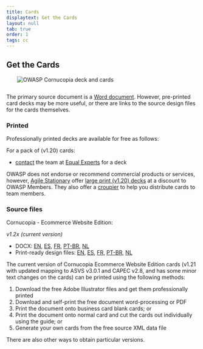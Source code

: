 ```yaml
---
title: Cards
displaytext: Get the Cards
layout: null
tab: true
order: 1
tags: cc
---
```


## Get the Cards

<img src="assets/images/Cornucopia-square-logo-350.jpg" alt="OWASP Cornucopia deck and cards" class="fa-pull-right" style="margin:0 0 1em 2em;">

The primary source document is a [Word document](https://github.com/OWASP/cornucopia/tree/master/output). However, pre-printed card decks may be more useful, or there are links to the source design files for the cards themselves.

### Printed

Professionally printed decks are available for free as follows:

For a pack of (v1.20) cards:
<!--  * [reach out](mailto:cornucopia@securedelivery.io?subject=Cornucopia) to [Secure Delivery](https://securedelivery.io); or -->
  * [contact](mailto:kcollier@equalexperts.com?subject=Cornucopia) the team at [Equal Experts](https://www.equalexperts.com/) for a deck 

OWASP does not endorse or recommend commercial products or services, however, [Agile Stationary](https://agilestationery.co.uk/) offer [large print (v1.20) decks](https://agilestationery.co.uk/products/owasp-cornucopia-card-deck-ecommerce-website-edition) at a discount to OWASP Members. They also offer a [croupier](https://croupier.agilestationery.co.uk/) to help you distribute cards to team members.

### Source files

Cornucopia - Ecommerce Website Edition:

*v1.2x (current version)*
  * DOCX: [EN](https://github.com/OWASP/cornucopia/blob/master/output/owasp_cornucopia_ecommerce_cards_en_1.21_static.docx), [ES](https://github.com/OWASP/cornucopia/blob/master/output/owasp_cornucopia_ecommerce_cards_es_1.21_static.docx), [FR](https://github.com/OWASP/cornucopia/blob/master/output/owasp_cornucopia_ecommerce_cards_fr_1.21_static.docx), [PT-BR](https://github.com/OWASP/cornucopia/blob/master/output/owasp_cornucopia_ecommerce_cards_pt-br_1.21_static.docx), [NL](https://github.com/OWASP/cornucopia/blob/master/output/owasp_cornucopia_ecommerce_cards_nl_1.21_static.docx)
  * Print-ready design files: [EN](https://github.com/OWASP/cornucopia/blob/master/output/owasp_cornucopia_ecommerce_cards_en_1.21_static.idml), [ES](https://github.com/OWASP/cornucopia/blob/master/output/owasp_cornucopia_ecommerce_cards_es_1.21_static.docx), [FR](https://github.com/OWASP/cornucopia/blob/master/output/owasp_cornucopia_ecommerce_cards_fr_1.21_static.idml), [PT-BR](https://github.com/OWASP/cornucopia/blob/master/output/owasp_cornucopia_ecommerce_cards_pt-br_1.21_static.idml), [NL](https://github.com/OWASP/cornucopia/blob/master/output/owasp_cornucopia_ecommerce_cards_nl_1.21_static.idml)

The current version of Cornucopia Ecommerce Website Edition cards (v1.21 with updated mapping to ASVS v3.0.1 and CAPEC v2.8, and has some minor text changes on the cards) can be printed using the following methods:

1. Download the free Adobe Illustrator files and get them professionally printed
1. Download and self-print the free document word-processing or PDF
 1. Print the document onto business card blank cards; or
 1. Print the document onto normal card and cut the cards out individually using the guide; or
1. Generate your own cards from the free source XML data file

There are also other ways to obtain particular versions.



